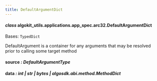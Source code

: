 ```yaml
---
title: DefaultArgumentDict
---
```


#### _class_ algokit_utils.applications.app_spec.arc32.DefaultArgumentDict

Bases: `TypedDict`

DefaultArgument is a container for any arguments that may
be resolved prior to calling some target method

#### source _: DefaultArgumentType_

#### data _: int | str | bytes | algosdk.abi.method.MethodDict_
